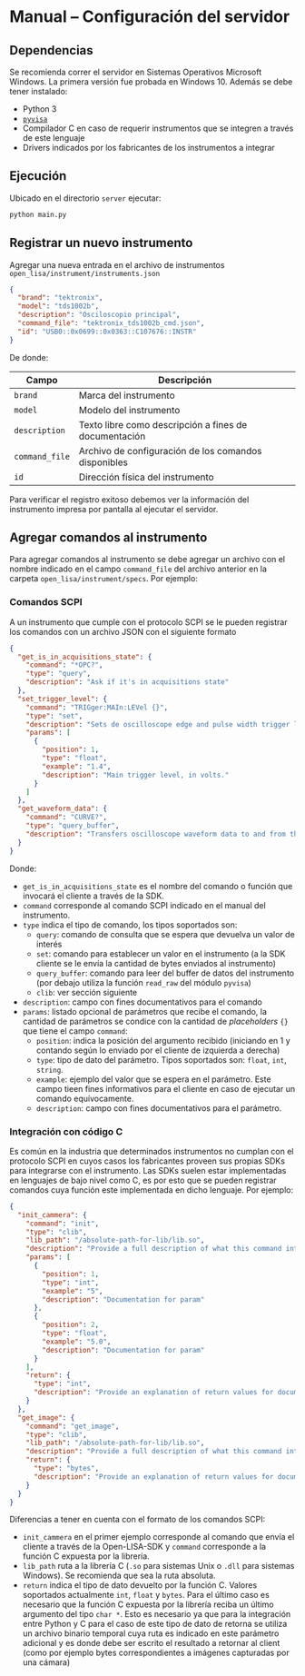 # Manual – Configuración del servidor

## Dependencias

Se recomienda correr el servidor en Sistemas Operativos Microsoft Windows. La primera versión fue probada en Windows 10. Además se debe tener instalado:

- Python 3
- [`pyvisa`](https://pyvisa.readthedocs.io/en/latest/)
- Compilador C en caso de requerir instrumentos que se integren a través de este lenguaje
- Drivers indicados por los fabricantes de los instrumentos a integrar

## Ejecución

Ubicado en el directorio `server` ejecutar:

```bash
python main.py
```

## Registrar un nuevo instrumento

Agregar una nueva entrada en el archivo de instrumentos `open_lisa/instrument/instruments.json`

```json
{
  "brand": "tektronix",
  "model": "tds1002b",
  "description": "Osciloscopio principal",
  "command_file": "tektronix_tds1002b_cmd.json",
  "id": "USB0::0x0699::0x0363::C107676::INSTR"
}
```

De donde:

| Campo          | Descripción                                           |
| -------------- | ----------------------------------------------------- |
| `brand`        | Marca del instrumento                                 |
| `model`        | Modelo del instrumento                                |
| `description`  | Texto libre como descripción a fines de documentación |
| `command_file` | Archivo de configuración de los comandos disponibles  |
| `id`           | Dirección física del instrumento                      |

Para verificar el registro exitoso debemos ver la información del instrumento impresa por pantalla al ejecutar el servidor.

## Agregar comandos al instrumento

Para agregar comandos al instrumento se debe agregar un archivo con el nombre indicado en el campo `command_file` del archivo anterior en la carpeta `open_lisa/instrument/specs`. Por ejemplo:

### Comandos SCPI

A un instrumento que cumple con el protocolo SCPI se le pueden registrar los comandos con un archivo JSON con el siguiente formato

```json
{
  "get_is_in_acquisitions_state": {
    "command": "*OPC?",
    "type": "query",
    "description": "Ask if it's in acquisitions state"
  },
  "set_trigger_level": {
    "command": "TRIGger:MAIn:LEVel {}",
    "type": "set",
    "description": "Sets de oscilloscope edge and pulse width trigger level.",
    "params": [
      {
        "position": 1,
        "type": "float",
        "example": "1.4",
        "description": "Main trigger level, in volts."
      }
    ]
  },
  "get_waveform_data": {
    "command": "CURVE?",
    "type": "query_buffer",
    "description": "Transfers oscilloscope waveform data to and from the oscilloscope in binary or ASCII format. Each waveform that is transferred has an associated waveform preamble that contains information such as data format and scale."
  }
}
```

Donde:

- `get_is_in_acquisitions_state` es el nombre del comando o función que invocará el cliente a través de la SDK.
- `command` corresponde al comando SCPI indicado en el manual del instrumento.
- `type` indica el tipo de comando, los tipos soportados son:
  - `query`: comando de consulta que se espera que devuelva un valor de interés
  - `set`: comando para establecer un valor en el instrumento (a la SDK cliente se le envía la cantidad de bytes enviados al instrumento)
  - `query_buffer`: comando para leer del buffer de datos del instrumento (por debajo utiliza la función `read_raw` del módulo `pyvisa`)
  - `clib`: ver sección siguiente
- `description`: campo con fines documentativos para el comando
- `params`: listado opcional de parámetros que recibe el comando, la cantidad de parámetros se condice con la cantidad de _placeholders_ `{}` que tiene el campo `command`:
  - `position`: indica la posición del argumento recibido (iniciando en 1 y contando según lo enviado por el cliente de izquierda a derecha)
  - `type`: tipo de dato del parámetro. Tipos soportados son: `float`, `int`, `string`.
  - `example`: ejemplo del valor que se espera en el parámetro. Este campo tieen fines informativos para el cliente en caso de ejecutar un comando equívocamente.
  - `description`: campo con fines documentativos para el parámetro.

### Integración con código C

Es común en la industria que determinados instrumentos no cumplan con el protocolo SCPI en cuyos casos los fabricantes proveen sus propias SDKs para integrarse con el instrumento. Las SDKs suelen estar implementadas en lenguajes de bajo nivel como C, es por esto que se pueden registrar comandos cuya función este implementada en dicho lenguaje. Por ejemplo:

```json
{
  "init_cammera": {
    "command": "init",
    "type": "clib",
    "lib_path": "/absolute-path-for-lib/lib.so",
    "description": "Provide a full description of what this command intends to do",
    "params": [
      {
        "position": 1,
        "type": "int",
        "example": "5",
        "description": "Documentation for param"
      },
      {
        "position": 2,
        "type": "float",
        "example": "5.0",
        "description": "Documentation for param"
      }
    ],
    "return": {
      "type": "int",
      "description": "Provide an explanation of return values for documentation purposes"
    }
  },
  "get_image": {
    "command": "get_image",
    "type": "clib",
    "lib_path": "/absolute-path-for-lib/lib.so",
    "description": "Provide a full description of what this command intends to do",
    "return": {
      "type": "bytes",
      "description": "Provide an explanation of return values for documentation purposes"
    }
  }
}
```

Diferencias a tener en cuenta con el formato de los comandos SCPI:

- `init_cammera` en el primer ejemplo corresponde al comando que envía el cliente a través de la Open-LISA-SDK y `command` corresponde a la función C expuesta por la librería.
- `lib_path` ruta a la librería C (`.so` para sistemas Unix o `.dll` para sistemas Windows). Se recomienda que sea la ruta absoluta.
- `return` indica el tipo de dato devuelto por la función C. Valores soportados actualmente `int`, `float` y `bytes`. Para el último caso es necesario que la función C expuesta por la librería reciba un último argumento del tipo `char *`. Esto es necesario ya que para la integración entre Python y C para el caso de este tipo de dato de retorna se utiliza un archivo binario temporal cuya ruta es indicado en este parámetro adicional y es donde debe ser escrito el resultado a retornar al client (como por ejemplo bytes correspondientes a imágenes capturadas por una cámara)
